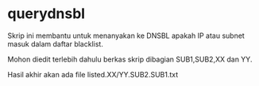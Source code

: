 # querydnsbl
Skrip ini membantu untuk menanyakan ke DNSBL apakah IP atau subnet masuk dalam daftar blacklist.

Mohon diedit terlebih dahulu berkas skrip dibagian SUB1,SUB2,XX dan YY.

Hasil akhir akan ada file listed.XX/YY.SUB2.SUB1.txt 


